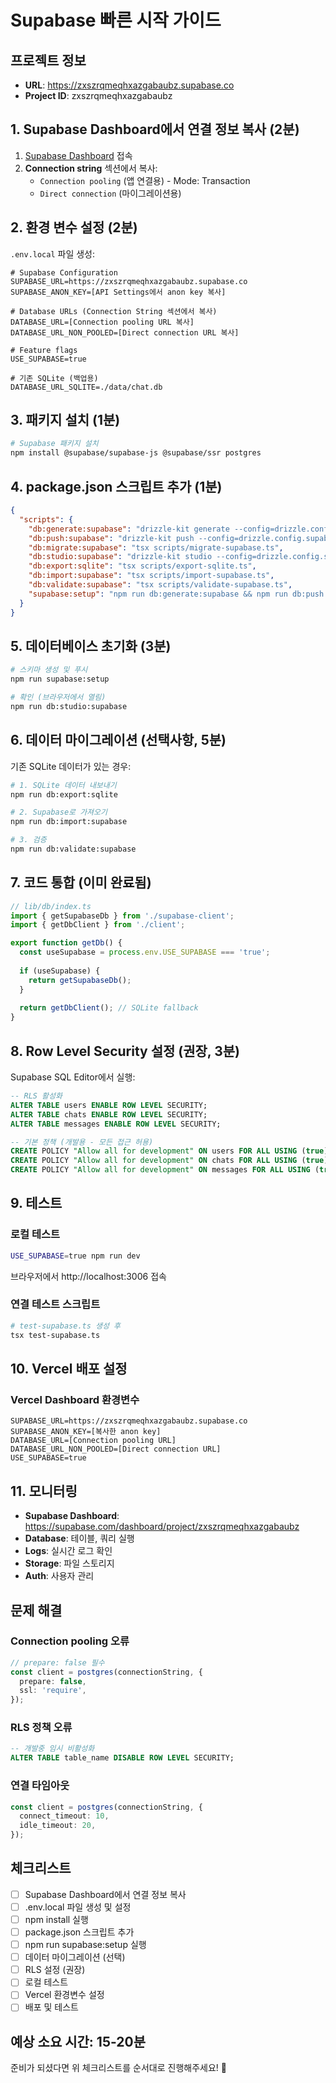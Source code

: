 # Supabase 빠른 시작 가이드

## 프로젝트 정보
- **URL**: https://zxszrqmeqhxazgabaubz.supabase.co
- **Project ID**: zxszrqmeqhxazgabaubz

## 1. Supabase Dashboard에서 연결 정보 복사 (2분)

1. [Supabase Dashboard](https://supabase.com/dashboard/project/zxszrqmeqhxazgabaubz/settings/database) 접속
2. **Connection string** 섹션에서 복사:
   - `Connection pooling` (앱 연결용) - Mode: Transaction
   - `Direct connection` (마이그레이션용)

## 2. 환경 변수 설정 (2분)

`.env.local` 파일 생성:
```env
# Supabase Configuration
SUPABASE_URL=https://zxszrqmeqhxazgabaubz.supabase.co
SUPABASE_ANON_KEY=[API Settings에서 anon key 복사]

# Database URLs (Connection String 섹션에서 복사)
DATABASE_URL=[Connection pooling URL 복사]
DATABASE_URL_NON_POOLED=[Direct connection URL 복사]

# Feature flags
USE_SUPABASE=true

# 기존 SQLite (백업용)
DATABASE_URL_SQLITE=./data/chat.db
```

## 3. 패키지 설치 (1분)

```bash
# Supabase 패키지 설치
npm install @supabase/supabase-js @supabase/ssr postgres
```

## 4. package.json 스크립트 추가 (1분)

```json
{
  "scripts": {
    "db:generate:supabase": "drizzle-kit generate --config=drizzle.config.supabase.ts",
    "db:push:supabase": "drizzle-kit push --config=drizzle.config.supabase.ts",
    "db:migrate:supabase": "tsx scripts/migrate-supabase.ts",
    "db:studio:supabase": "drizzle-kit studio --config=drizzle.config.supabase.ts",
    "db:export:sqlite": "tsx scripts/export-sqlite.ts",
    "db:import:supabase": "tsx scripts/import-supabase.ts",
    "db:validate:supabase": "tsx scripts/validate-supabase.ts",
    "supabase:setup": "npm run db:generate:supabase && npm run db:push:supabase"
  }
}
```

## 5. 데이터베이스 초기화 (3분)

```bash
# 스키마 생성 및 푸시
npm run supabase:setup

# 확인 (브라우저에서 열림)
npm run db:studio:supabase
```

## 6. 데이터 마이그레이션 (선택사항, 5분)

기존 SQLite 데이터가 있는 경우:

```bash
# 1. SQLite 데이터 내보내기
npm run db:export:sqlite

# 2. Supabase로 가져오기
npm run db:import:supabase

# 3. 검증
npm run db:validate:supabase
```

## 7. 코드 통합 (이미 완료됨)

```typescript
// lib/db/index.ts
import { getSupabaseDb } from './supabase-client';
import { getDbClient } from './client';

export function getDb() {
  const useSupabase = process.env.USE_SUPABASE === 'true';
  
  if (useSupabase) {
    return getSupabaseDb();
  }
  
  return getDbClient(); // SQLite fallback
}
```

## 8. Row Level Security 설정 (권장, 3분)

Supabase SQL Editor에서 실행:
```sql
-- RLS 활성화
ALTER TABLE users ENABLE ROW LEVEL SECURITY;
ALTER TABLE chats ENABLE ROW LEVEL SECURITY;
ALTER TABLE messages ENABLE ROW LEVEL SECURITY;

-- 기본 정책 (개발용 - 모든 접근 허용)
CREATE POLICY "Allow all for development" ON users FOR ALL USING (true);
CREATE POLICY "Allow all for development" ON chats FOR ALL USING (true);
CREATE POLICY "Allow all for development" ON messages FOR ALL USING (true);
```

## 9. 테스트

### 로컬 테스트
```bash
USE_SUPABASE=true npm run dev
```

브라우저에서 http://localhost:3006 접속

### 연결 테스트 스크립트
```bash
# test-supabase.ts 생성 후
tsx test-supabase.ts
```

## 10. Vercel 배포 설정

### Vercel Dashboard 환경변수
```
SUPABASE_URL=https://zxszrqmeqhxazgabaubz.supabase.co
SUPABASE_ANON_KEY=[복사한 anon key]
DATABASE_URL=[Connection pooling URL]
DATABASE_URL_NON_POOLED=[Direct connection URL]
USE_SUPABASE=true
```

## 11. 모니터링

- **Supabase Dashboard**: https://supabase.com/dashboard/project/zxszrqmeqhxazgabaubz
- **Database**: 테이블, 쿼리 실행
- **Logs**: 실시간 로그 확인
- **Storage**: 파일 스토리지
- **Auth**: 사용자 관리

## 문제 해결

### Connection pooling 오류
```typescript
// prepare: false 필수
const client = postgres(connectionString, {
  prepare: false,
  ssl: 'require',
});
```

### RLS 정책 오류
```sql
-- 개발중 임시 비활성화
ALTER TABLE table_name DISABLE ROW LEVEL SECURITY;
```

### 연결 타임아웃
```typescript
const client = postgres(connectionString, {
  connect_timeout: 10,
  idle_timeout: 20,
});
```

## 체크리스트

- [ ] Supabase Dashboard에서 연결 정보 복사
- [ ] .env.local 파일 생성 및 설정
- [ ] npm install 실행
- [ ] package.json 스크립트 추가
- [ ] npm run supabase:setup 실행
- [ ] 데이터 마이그레이션 (선택)
- [ ] RLS 설정 (권장)
- [ ] 로컬 테스트
- [ ] Vercel 환경변수 설정
- [ ] 배포 및 테스트

## 예상 소요 시간: 15-20분

준비가 되셨다면 위 체크리스트를 순서대로 진행해주세요! 🚀